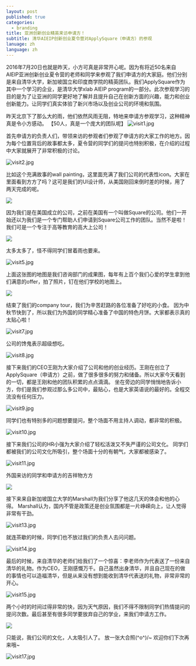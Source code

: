 ```yaml
---
layout: post
published: true
categories:
  - branding
title: 亚洲创新创业精英来访申请方！
subtitle: 清华AIEIP创新创业夏令营对ApplySquare（申请方）的参观
lanuage: zh
language: zh
---
```

2016年7月20日也就是昨天，小方可真是非常开心呢。因为有将近50名来自
AIEIP亚洲创新创业夏令营的老师和同学来参观了我们申请方的大家庭。他们分别是来自清华大学，新加坡国立和印度商学院的精英团队。我们ApplySquare作为其中一个学习的企业，是清华大学xlab AIEIP program的一部分。此次参观学习的目的是为了让亚洲的同学更好地了解并且提升自己在创新方面的兴趣，能力和创业创新能力。让同学们真实体验了新兴市场以及创业公司的环境和氛围。

昨天北京下了那么大的雨，他们依然风雨无阻，特地来申请方参观学习，这种精神真是令小方感动。
【50人，真是一个庞大的团队呢】
 ![visit1.jpg]({{site.baseurl}}/image/visit1.jpg)

首先申请方的负责人们，带领来访的参观者们参观了申请方的大家工作的地方。因为每个位置背后的故事都太多，夏令营的同学们的提问也特别积极，在介绍的过程中大家就展开了非常积极的讨论。 

![visit2.jpg]({{site.baseurl}}/image/visit2.jpg)


比如这个充满故事的wall painting，这里面充满了我们公司的代表性icon。大家在里面看到方方了吗？这可是我们的UI设计师，从美国刚回来倒时差的时候，用了两天完成的呢。

![]({{site.baseurl}}/image/visit3.jpg)

 
因为我们是在美国成立的公司，之前在美国有一个叫做Square的公司。他们一开始还以为我们是一个专门帮助人们申请到Square公司工作的团队。当然不是啦！我们可是一个专注于高等教育的高大上公司！
 
![]({{site.baseurl}}/image/visit4.jpg)


太多太多了，怪不得同学们冒着雨也要来。
 
![visit5.jpg]({{site.baseurl}}/image/visit5.jpg)


上面这张图的地图是我们咨询部门的成果图，每年有上百个我们心爱的学生拿到他们满意的offer，拍了照片，钉在他们学校的地图上。

 ![]({{site.baseurl}}/image/visit6.jpg)


结束了我们的company tour，我们为辛苦赶路的各位准备了好吃的小食。
因为中秋节快到了，所以我们为外国的同学精心准备了中国的特色月饼。大家都表示真的太贴心啦！
 
![visit7.jpg]({{site.baseurl}}/image/visit7.jpg)


公司的馋鬼表示超级想吃。
 
![visit8.jpg]({{site.baseurl}}/image/visit8.jpg)


接下来我们的CEO王刚为大家介绍了公司和他的创业经历。王刚在创立了ApplySquare（申请方）之前，做了很多很多的努力和储备。所以大家今天看到的一切，都是王刚和他的团队积累的点点滴滴。
坐在旁边的同学悄悄地告诉小方，你们是我们参观过那么多公司中，最贴心，也是大家英语说的最好的。全程交流没有任何压力。

![visit9.jpg]({{site.baseurl}}/image/visit9.jpg)

 
同学们也有特别多的问题想要提问，整个场面不用主持人调动，都非常的积极。

![visit10.jpg]({{site.baseurl}}/image/visit10.jpg)

 
接下来我们公司的HR小强为大家介绍了轻松活泼又不失严谨的公司文化。
同学们都被我们的公司文化所吸引，整个场面十分的有朝气，大家都被感染了。
 
![visit11.jpg]({{site.baseurl}}/image/visit11.jpg)
 
 
外国来访的同学和申请方的吉祥物方方

![]({{site.baseurl}}/image/visit12.jpg)


接下来来自新加坡国立大学的Marshall为我们分享了他这几天的体会和他的心得。
Marshall认为，国内不管是政策还是创业氛围都是一片峥嵘向上，让人觉得非常有干劲。

![visit13.jpg]({{site.baseurl}}/image/visit13.jpg)

 
就连茶歇的时候，同学们也不放过我们的负责人去问问题。

![visit14.jpg]({{site.baseurl}}/image/visit14.jpg)

 
最后的时候，来自清华的老师们给我们了一个惊喜：李老师作为代表送了一份来自清华的礼物。作为CEO，王刚感慨万千。自己虽然出身清华，并且自己现在的做的事情也可以造福清华，但是从来没有想到能收到清华代表送的礼物，非常非常的开心。

![visit15.jpg]({{site.baseurl}}/image/visit15.jpg)


两个小时的时间过得非常的快，因为天气原因，我们不得不限制同学们热情提问的提问次数。最后甚至有很多同学要放弃自己的学业，来我们申请方工作。

![]({{site.baseurl}}/image/visit16.jpg)

只能说，我们公司的文化，人太吸引人了。
放一张大合照\(^o^)/~ 欢迎你们下次再来哦~


![visit17.jpg]({{site.baseurl}}/image/visit17.jpg)
